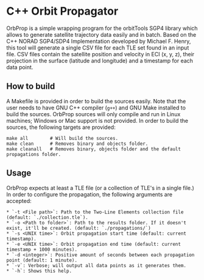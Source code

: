 # C++ Orbit Propagator

OrbProp is a simple wrapping program for the orbitTools SGP4 library which allows to generate satellite trajectory data easily and in batch. Based on the C++ NORAD SGP4/SDP4 Implementation developed by Michael F. Henry, this tool will generate a single CSV file for each TLE set found in an input file. CSV files contain the satellite position and velocity in ECI (x, y, z), their projection in the surface (latitude and longitude) and a timestamp for each data point.

## How to build

A Makefile is provided in order to build the sources easily. Note that the user needs to have GNU C++ compiler (`g++`) and GNU Make installed to build the sources. OrbProp sources will only compile and run in Linux machines; Windows or Mac support is not provided. In order to build the sources, the following targets are provided:

    make all        # Will build the sources.
    make clean      # Removes binary and objects folder.
    make cleanall   # Removes binary, objects folder and the default propagations folder.

## Usage

OrbProp expects at least a TLE file (or a collection of TLE's in a single file.) In order to configure the propagation, the following arguments are accepted:

    * `-t <File path>`: Path to the Two-Line Elements collection file (default: `./collection.tle`).
    * `-o <Path to folder>`: Path to the results folder. If it doesn't exist, it'll be created. (default: `./propagations/`)
    * `-s <UNIX time>`: Orbit propagation start time (default: current timestamp).
    * `-e <UNIX time>`: Orbit propagation end time (default: current timestamp + 1000 minutes).
    * `-d <integer>`: Positive amount of seconds between each propagation point (default: 1 minute).
    * `-v`: Verbose; will output all data points as it generates them.
    * `-h`: Shows this help.
